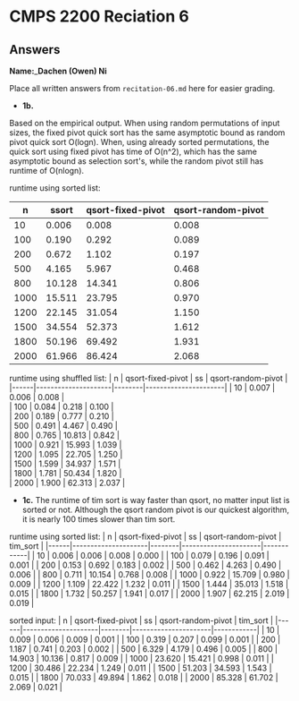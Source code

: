# CMPS 2200 Reciation 6
## Answers

**Name:**_____________Dachen (Owen) Ni____________


Place all written answers from `recitation-06.md` here for easier grading.


- **1b.**

Based on the empirical output. When using random permutations of input sizes, the fixed pivot quick sort has the same asymptotic bound as random pivot quick sort O(logn). When, using already sorted permutations, the quick sort using fixed pivot has time of O(n^2), which has the same asymptotic bound as selection sort's, while the random pivot still has runtime of O(nlogn).

runtime using sorted list:

| n    |  ssort |   qsort-fixed-pivot |   qsort-random-pivot |
|------|--------|---------------------|----------------------|
|   10 |  0.006 |               0.008 |                0.008 |     
|  100 |  0.190 |               0.292 |                0.089 |      
|  200 |  0.672 |               1.102 |                0.197 |      
|  500 |  4.165 |               5.967 |                0.468 |     
|  800 | 10.128 |              14.341 |                0.806 |      
| 1000 | 15.511 |              23.795 |                0.970 |      
| 1200 | 22.145 |              31.054 |                1.150 |      
| 1500 | 34.554 |              52.373 |                1.612 |     
| 1800 | 50.196 |              69.492 |                1.931 |      
| 2000 | 61.966 |              86.424 |                2.068 | 

runtime using shuffled list:
|    n |   qsort-fixed-pivot |     ss |   qsort-random-pivot |
|------|---------------------|--------|----------------------|
|   10 |               0.007 |  0.006 |                0.008 |      
|  100 |               0.084 |  0.218 |                0.100 |     
|  200 |               0.189 |  0.777 |                0.210 |    
|  500 |               0.491 |  4.467 |                0.490 |     
|  800 |               0.765 | 10.813 |                0.842 |     
| 1000 |               0.921 | 15.993 |                1.039 |     
| 1200 |               1.095 | 22.705 |                1.250 |     
| 1500 |               1.599 | 34.937 |                1.571 |     
| 1800 |               1.781 | 50.434 |                1.820 |     
| 2000 |               1.900 | 62.313 |                2.037 | 

- **1c.**
The runtime of tim sort is way faster than qsort, no matter input list is sorted or not. Although the qsort random pivot is our quickest algorithm, it is nearly 100 times slower than tim sort.

runtime using sorted list:
|    n |   qsort-fixed-pivot |     ss |   qsort-random-pivot |   tim_sort |
|------|---------------------|--------|----------------------|------------|
|   10 |               0.006 |  0.006 |                0.008 |      0.000 |
|  100 |               0.079 |  0.196 |                0.091 |      0.001 |
|  200 |               0.153 |  0.692 |                0.183 |      0.002 |
|  500 |               0.462 |  4.263 |                0.490 |      0.006 |
|  800 |               0.711 | 10.154 |                0.768 |      0.008 |
| 1000 |               0.922 | 15.709 |                0.980 |      0.009 |
| 1200 |               1.109 | 22.422 |                1.232 |      0.011 |
| 1500 |               1.444 | 35.013 |                1.518 |      0.015 |
| 1800 |               1.732 | 50.257 |                1.941 |      0.017 |
| 2000 |               1.907 | 62.215 |                2.019 |      0.019 |

sorted input:
|    n |   qsort-fixed-pivot |     ss |   qsort-random-pivot |   tim_sort |
|------|---------------------|--------|----------------------|------------|
|   10 |               0.009 |  0.006 |                0.009 |      0.001 |
|  100 |               0.319 |  0.207 |                0.099 |      0.001 |
|  200 |               1.187 |  0.741 |                0.203 |      0.002 |
|  500 |               6.329 |  4.179 |                0.496 |      0.005 |
|  800 |              14.903 | 10.136 |                0.817 |      0.009 |
| 1000 |              23.620 | 15.421 |                0.998 |      0.011 |
| 1200 |              30.486 | 22.234 |                1.249 |      0.011 |
| 1500 |              51.203 | 34.593 |                1.543 |      0.015 |
| 1800 |              70.033 | 49.894 |                1.862 |      0.018 |
| 2000 |              85.328 | 61.702 |                2.069 |      0.021 |